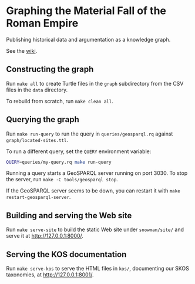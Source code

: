# Graphing the Material Fall of the Roman Empire

Publishing historical data and argumentation as a knowledge graph.

See the [wiki](https://github.com/dkglab/fall-of-rome/wiki).

## Constructing the graph

Run `make all` to create Turtle files in the `graph` subdirectory from
the CSV files in the `data` directory.

To rebuild from scratch, run `make clean all`.

## Querying the graph

Run `make run-query` to run the query in `queries/geosparql.rq`
against `graph/located-sites.ttl`.

To run a different query, set the `QUERY` environment variable:

```sh
QUERY=queries/my-query.rq make run-query
```

Running a query starts a GeoSPARQL server running on port 3030. To
stop the server, run `make -C tools/geosparql stop`.

If the GeoSPARQL server seems to be down, you can restart it with
`make restart-geosparql-server`.

## Building and serving the Web site

Run `make serve-site` to build the static Web site under
`snowman/site/` and serve it at <http://127.0.0.1:8000/>.

## Serving the KOS documentation

Run `make serve-kos` to serve the HTML files in `kos/`, documenting our
SKOS taxonomies, at <http://127.0.0.1:8001/>.
